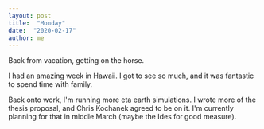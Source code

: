 ```yaml
---
layout: post
title:  "Monday"
date:  "2020-02-17"
author: me
---
```


Back from vacation, getting on the horse.

<!--more-->

I had an amazing week in Hawaii. I got to see so much, and it was fantastic to spend time with family.

Back onto work, I'm running more eta earth simulations. I wrote more of the thesis proposal, and Chris Kochanek agreed to be on it. I'm currently planning for that in middle March (maybe the Ides for good measure).
